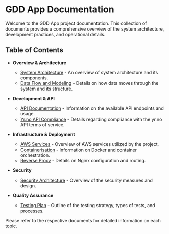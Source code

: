 # GDD App Documentation

Welcome to the GDD App project documentation. This collection of documents provides a comprehensive overview of the system architecture, development practices, and operational details.

## Table of Contents

- **Overview & Architecture**

  - [System Architecture](./system-architecture.md) - An overview of system architecture and its components.
  - [Data Flow and Modeling](./data-flow-and-modeling.md) - Details on how data moves through the system and its structure.

- **Development & API**

  - [API Documentation](./api-documentation.md) - Information on the available API endpoints and usage.
  - [Yr.no API Compliance](./yrno-api-compliance.md) - Details regarding compliance with the yr.no API terms of service.

- **Infrastructure & Deployment**

  - [AWS Services](./aws-services.md) - Overview of AWS services utilized by the project.
  - [Containerisation](./containerisation.md) - Information on Docker and container orchestration.
  - [Reverse Proxy](./reverse-proxy.md) - Details on Nginx configuration and routing.

- **Security**

  - [Security Architecture](./security-architecture.md) - Overview of the security measures and design.

- **Quality Assurance**

  - [Testing Plan](./testing-plan.md) - Outline of the testing strategy, types of tests, and processes.

Please refer to the respective documents for detailed information on each topic.
